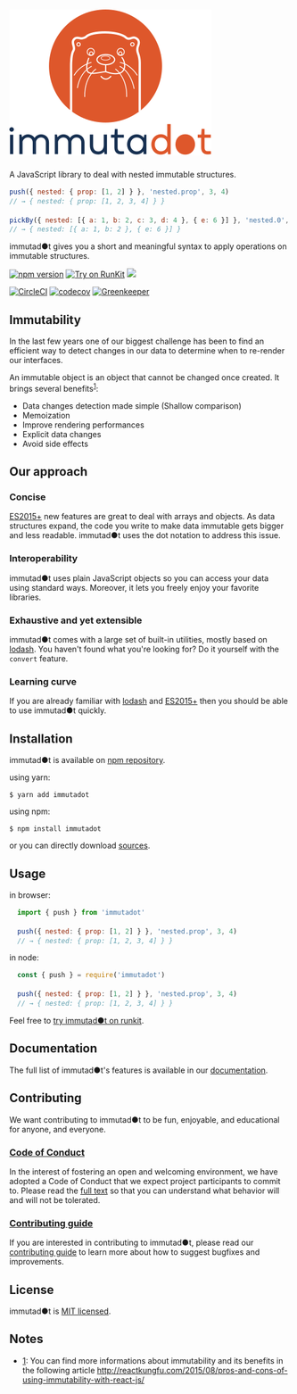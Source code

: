 ![immutadot logo](https://raw.githubusercontent.com/Zenika/immutadot/master/misc/otter.svg)
=================

A JavaScript library to deal with nested immutable structures.

```js
push({ nested: { prop: [1, 2] } }, 'nested.prop', 3, 4)
// → { nested: { prop: [1, 2, 3, 4] } }

pickBy({ nested: [{ a: 1, b: 2, c: 3, d: 4 }, { e: 6 }] }, 'nested.0', v => v < 3)
// → { nested: [{ a: 1, b: 2 }, { e: 6 }] }
```
immutad●t gives you a short and meaningful syntax to apply operations on immutable structures.

[![npm version](https://badge.fury.io/js/immutadot.svg)](https://badge.fury.io/js/immutadot)
[![Try on RunKit](https://badge.runkitcdn.com/immutadot.svg)](https://npm.runkit.com/immutadot)
[![](https://img.shields.io/badge/documentation-yes-brightgreen.svg)](https://zenika.github.io/immutadot)

[![CircleCI](https://circleci.com/gh/Zenika/immutadot.svg?style=shield&circle-token=8b309750f5785783ec9fb4531ba097da60563beb)](https://circleci.com/gh/Zenika/immutadot)
[![codecov](https://codecov.io/gh/Zenika/immutadot/branch/master/graph/badge.svg)](https://codecov.io/gh/Zenika/immutadot)
[![Greenkeeper](https://badges.greenkeeper.io/Zenika/immutadot.svg)](https://greenkeeper.io/)

## Immutability

In the last few years one of our biggest challenge has been to find an efficient way to detect changes in our data to determine when to re-render our interfaces.

An immutable object is an object that cannot be changed once created. It brings several benefits<sup>[1](#notes)</sup>:

- Data changes detection made simple (Shallow comparison)
- Memoization
- Improve rendering performances
- Explicit data changes
- Avoid side effects

## Our approach

### Concise

[ES2015+](https://github.com/tc39/ecma262#ecmascript) new features are great to deal with arrays and objects. As data structures expand, the code you write to make data immutable gets bigger and less readable. immutad●t uses the dot notation to address this issue.

### Interoperability

immutad●t uses plain JavaScript objects so you can access your data using standard ways. Moreover, it lets you freely enjoy your favorite libraries.

### Exhaustive and yet extensible

immutad●t comes with a large set of built-in utilities, mostly based on [lodash](https://lodash.com/). You haven't found what you're looking for? Do it yourself with the `convert` feature.

### Learning curve

If you are already familiar with [lodash](https://lodash.com/) and [ES2015+](https://github.com/tc39/ecma262#ecmascript) then you should be able to use immutad●t quickly.

## Installation

immutad●t is available on [npm repository](https://www.npmjs.com/package/immutadot).

using yarn:

```shell
$ yarn add immutadot
```

using npm:

```shell
$ npm install immutadot
```

or you can directly download [sources](https://github.com/Zenika/immutadot/releases).

## Usage

in browser:

```js
  import { push } from 'immutadot'

  push({ nested: { prop: [1, 2] } }, 'nested.prop', 3, 4)
  // → { nested: { prop: [1, 2, 3, 4] } }
```

in node:

```js
  const { push } = require('immutadot')

  push({ nested: { prop: [1, 2] } }, 'nested.prop', 3, 4)
  // → { nested: { prop: [1, 2, 3, 4] } }
```

Feel free to [try immutad●t on runkit](https://npm.runkit.com/immutadot).

## Documentation

The full list of immutad●t's features is available in our [documentation](https://zenika.github.io/immutadot).

## Contributing

We want contributing to immutad●t to be fun, enjoyable, and educational for anyone, and everyone.

### [Code of Conduct](https://github.com/Zenika/immutadot/blob/master/.github/CODE_OF_CONDUCT.md)

In the interest of fostering an open and welcoming environment, we have adopted a Code of Conduct that we expect project participants to commit to. Please read the [full text](https://github.com/Zenika/immutadot/blob/master/.github/CODE_OF_CONDUCT.md) so that you can understand what behavior will and will not be tolerated.

### [Contributing guide](https://github.com/Zenika/immutadot/blob/master/.github/CONTRIBUTING.md)

If you are interested in contributing to immutad●t, please read our [contributing guide](https://github.com/Zenika/immutadot/blob/master/.github/CONTRIBUTING.md) to learn more about how to suggest bugfixes and improvements.

## License

immutad●t is [MIT licensed](https://github.com/Zenika/immutadot/blob/master/LICENSE.md).

## Notes

- [1](#immutability): You can find more informations about immutability and its benefits in the following article http://reactkungfu.com/2015/08/pros-and-cons-of-using-immutability-with-react-js/
